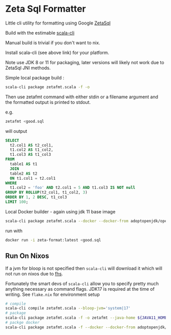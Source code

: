 # Zeta Sql Formatter

Little cli utility for formatting using Google [ZetaSql](https://github.com/google/zetasql)

Build with the estimable [scala-cli](https://scala-cli.virtuslab.org/)

Manual build is trivial if you don't want to nix.

Install scala-cli (see above link) for your platform.

Note use JDK 8 or 11 for packaging, later versions will likely not work due to ZetaSql JNI methods.

Simple local package build :

```bash
scala-cli package zetafmt.scala -f -o

```

Then use zetafmt command with either stdin or a filename argument and the formatted output is printed to stdout.

e.g.

```bash
zetafmt <good.sql
```

will output
```sql
SELECT
  t2.col1 AS t2_col1,
  t1.col2 AS t1_col2,
  t1.col3 AS t1_col3
FROM
  table1 AS t1
  JOIN
  table2 AS t2
  ON t1.col1 = t2.col1
WHERE
  t1.col2 = 'foo' AND t2.col1 = 5 AND t1.col3 IS NOT null
GROUP BY ROLLUP(t2_col1, t1_col2, 3)
ORDER BY 1, 2 DESC, t1_col3
LIMIT 100;
```

Local Docker builder - again using jdk 11 base image

```bash
scala-cli package zetafmt.scala --docker --docker-from adoptopenjdk/openjdk11 --docker-image-repository zeta-format
```

run with

```bash
docker run -i zeta-format:latest <good.sql
```

## Run On Nixos

If a jvm for bloop is not specified then `scala-cli` will download it which will not run on nixos due to [fhs](https://nixos.wiki/wiki/Packaging/Binaries).

Fortunately the smart devs of `scala-cli` allow you to specify pretty much anything necessary as command flags. JDK17 is required at the time of writing. See `flake.nix` for environment setup

```bash
# compile
scala-cli compile zetafmt.scala --bloop-jvm='system|17'
# package
scala-cli package zetafmt.scala -f -o zetafmt --java-home ${JAVA11_HOME}
# packge docker 
scala-cli package zetafmt.scala -f --docker --docker-from adoptopenjdk/openjdk11 --docker-image-repository zeta-format --java-home ${JAVA11_HOME}
```
